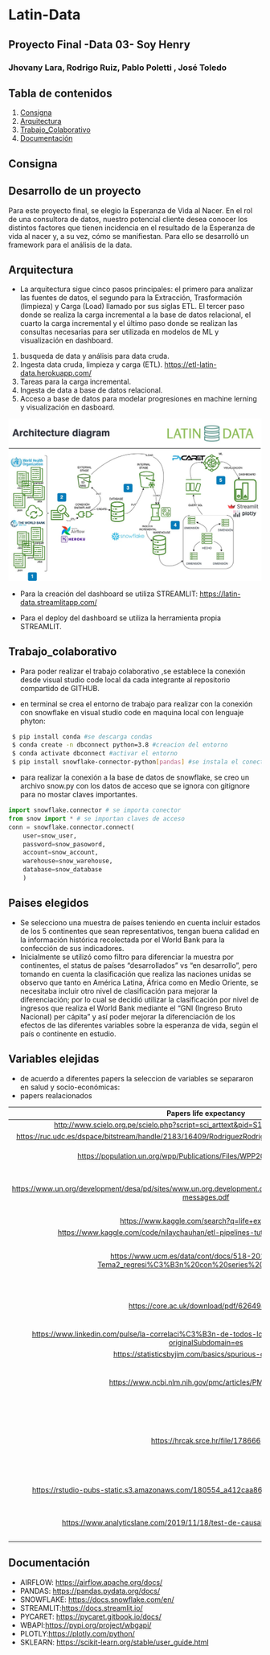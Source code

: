 # Latin-Data
## Proyecto Final -Data 03- Soy Henry
### Jhovany Lara, Rodrigo Ruiz, Pablo Poletti , José Toledo

## Tabla de contenidos
1. [Consigna](#Consigna)
2. [Arquitectura](#Arquitectura)
3. [Trabajo_Colaborativo](#Trabajo_Colaborativo)
4. [Documentación](#Documentación)

## Consigna
## Desarrollo de un proyecto

Para este proyecto final, se elegio la Esperanza de Vida al Nacer. En el rol de una consultora de datos, nuestro potencial cliente desea conocer los distintos factores que tienen incidencia en el resultado de la Esperanza de vida al nacer y, a su vez, cómo se manifiestan. Para ello se desarrolló un framework para el análisis de la data. 


## Arquitectura

- La arquitectura sigue cinco pasos principales: el primero para analizar las fuentes de datos, el segundo para la Extracción, Trasformación (limpieza) y Carga (Load) llamado por sus siglas ETL. El tercer paso donde se realiza la carga incremental a la base de datos relacional, el cuarto la carga incremental y el último paso donde se realizan las consultas necesarias para ser utilizada en modelos de ML y visualización en dashboard.

1. busqueda de data y análisis para data cruda.
2. Ingesta data cruda, limpieza y carga (ETL). https://etl-latin-data.herokuapp.com/ 
3. Tareas para la carga incremental.
4.  Ingesta de data a base de datos relacional.
5. Acceso a base de datos para modelar progresiones en machine lerning y visualización en dasboard.

<img src="/imagenes/arquitetura_bueno.jpg"/>


- Para la creación del dashboard se utiliza STREAMLIT: https://latin-data.streamlitapp.com/

- Para el deploy del dashboard se utiliza la herramienta propia STREAMLIT.

## Trabajo_colaborativo

- Para poder realizar el trabajo colaborativo ,se establece la conexión desde visual studio code local da cada integrante al repositorio compartido de GITHUB.

- en terminal se crea el entorno de trabajo para realizar con la conexión con snowflake en visual studio code en maquina local con lenguaje phyton:

```bash
 $ pip install conda #se descarga condas
 $ conda create -n dbconnect python=3.8 #creacion del entorno
 $ conda activate dbconnect #activar el entorno
 $ pip install snowflake-connector-python[pandas] #se instala el conector con snowflake
```

- para realizar la conexión a la base de datos de snowflake, se creo un archivo snow.py con los datos de acceso que se ignora con gitignore para no mostar claves importantes.

```python
import snowflake.connector # se importa conector
from snow import * # se importan claves de acceso
conn = snowflake.connector.connect(
    user=snow_user,
    password=snow_pasoword,
    account=snow_account,
    warehouse=snow_warehouse,
    database=snow_database
    )
```

## Paises elegidos

- Se selecciono una muestra de países teniendo en cuenta incluir estados de los 5 continentes que sean representativos, tengan buena calidad en la información histórica recolectada por el World Bank para la confección de sus indicadores.
-  Inicialmente se utilizó como filtro para diferenciar la muestra por continentes, el status de países “desarrollados” vs “en desarrollo”, pero tomando en cuenta la clasificación que realiza las naciones unidas se observo que tanto en América Latina, África como en Medio Oriente, se necesitaba incluir otro nivel de clasificación para mejorar la diferenciación; por lo cual se decidió utilizar la clasificación por nivel de ingresos que realiza el World Bank mediante el “GNI (Ingreso Bruto Nacional)  per cápita” y así poder mejorar la diferenciación de los efectos de las diferentes variables sobre la esperanza de vida, según el país o continente en estudio.


## Variables elejidas

- de acuerdo a diferentes papers la seleccion de variables se separaron en salud y socio-económicas:
- papers realacionados

|                                                 Papers life expectancy                                                |                                   descripción                                   |
|:---------------------------------------------------------------------------------------------------------------------:|:-------------------------------------------------------------------------------:|
| http://www.scielo.org.pe/scielo.php?script=sci_arttext&pid=S1025-55832011000400006                                    |                                                                                 |
| https://ruc.udc.es/dspace/bitstream/handle/2183/16409/RodriguezRodriguez_David_TFG_2015.pdf?sequence=2                |                                                                                 |
| https://population.un.org/wpp/Publications/Files/WPP2022_Methodology.pdf                                              |                         Metodologia UN para proyecciones                        |
| https://www.un.org/development/desa/pd/sites/www.un.org.development.desa.pd/files/undesa_pd_2022_wpp_key-messages.pdf |                   Informe UN "World Population Prospects 2022"                  |
| https://www.kaggle.com/search?q=life+expectancy                                                                       |                                      KAGGLE                                     |
| https://www.kaggle.com/code/nilaychauhan/etl-pipelines-tutorial-world-bank-datasets                                   |                                                                                 |
| https://www.ucm.es/data/cont/docs/518-2016-09-15-Tema2_regresi%C3%B3n%20con%20series%20temporales.pdf                 |                  Analizar Correlacion Espuria (como filtrarla)                  |
| https://core.ac.uk/download/pdf/6264941.pdf                                                                           |              Correlacion Espuria (como filtrarla) Con cointegracion             |
| https://www.linkedin.com/pulse/la-correlaci%C3%B3n-de-todos-los-males-valent%C3%ADn-chab/?originalSubdomain=es        |                               Correlacion Espuria                               |
| https://statisticsbyjim.com/basics/spurious-correlation/                                                              |                                                                                 |
| https://www.ncbi.nlm.nih.gov/pmc/articles/PMC6650812/                                                                 |                  A Causal Analysis of Life Expectancy at Birth.                 |
| https://hrcak.srce.hr/file/178666                                                                                     | Determinant Factors of Life Expectancy at Birth in the European Union Countries |
| https://rstudio-pubs-static.s3.amazonaws.com/180554_a412caa868c24939a873ca679d54bbde.html                             |                          8 variables a tener en cuenta                          |
| https://www.analyticslane.com/2019/11/18/test-de-causalidad-de-wiener-granger/                                        | granger causality test ejemplo en Python                                        |

## Documentación

- AIRFLOW: https://airflow.apache.org/docs/
- PANDAS: https://pandas.pydata.org/docs/
- SNOWFLAKE: https://docs.snowflake.com/en/
- STREAMLIT:https://docs.streamlit.io/
- PYCARET: https://pycaret.gitbook.io/docs/
- WBAPI:https://pypi.org/project/wbgapi/
- PLOTLY:https://plotly.com/python/
- SKLEARN: https://scikit-learn.org/stable/user_guide.html